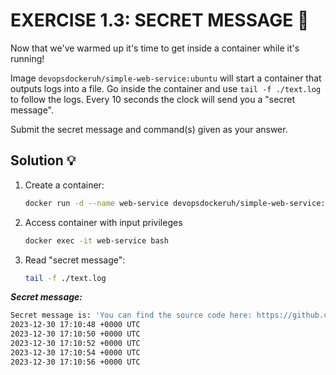 # EXERCISE 1.3: SECRET MESSAGE 🤔
Now that we've warmed up it's time to get inside a container while it's running!

Image `devopsdockeruh/simple-web-service:ubuntu` will start a container that outputs logs into a file. Go inside the container and use `tail -f ./text.log` to follow the logs. Every 10 seconds the clock will send you a "secret message".

Submit the secret message and command(s) given as your answer.

## Solution 💡

1. Create a container:

    ```bash
    docker run -d --name web-service devopsdockeruh/simple-web-service:ubuntu
    ```
    
2. Access container with input privileges

    ```bash
    docker exec -it web-service bash
    ```

3. Read "secret message": 

    ```bash
    tail -f ./text.log
    ```

__*Secret message:*__

```bash
Secret message is: 'You can find the source code here: https://github.com/docker-hy'
2023-12-30 17:10:48 +0000 UTC
2023-12-30 17:10:50 +0000 UTC
2023-12-30 17:10:52 +0000 UTC
2023-12-30 17:10:54 +0000 UTC
2023-12-30 17:10:56 +0000 UTC
```